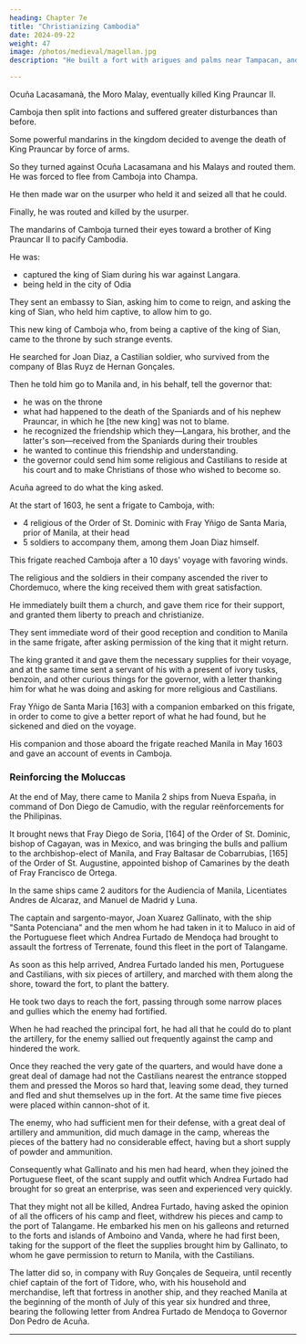```yaml
---
heading: Chapter 7e
title: "Christianizing Cambodia"
date: 2024-09-22
weight: 47
image: /photos/medieval/magellan.jpg
description: "He built a fort with arigues and palms near Tampacan, and founded a Spanish settlement which he named Murcia"

---
```



Ocuña Lacasamanà, the Moro Malay, eventually killed King Prauncar II. 

 <!-- with the help of the mandarins of Camboja who sided with him, and of the stepmother of , had killed and put an end to Bias Ruyz de Hernan Gonçales and Diego Belloso, and the Castilians, Portuguese, and Japanese on their side who were in the kingdom, his boldness went so far that he even killed the king himself, whereby  -->

Camboja then split into factions and suffered greater disturbances than before.

 <!-- God permitted this for His just judgments, and because Prauncar did not deserve to enjoy the good fortune which he had had in being placed on his father's throne, since he lost it at the same time that he did his life.  -->

<!-- Nor did Bias Ruiz de Hernan Gonzales and Diego Belloso, and their companions, deserve the fruit and labor of their expeditions and victories, since they were converted into disastrous and cruel death at the time when they seemed most secure and certain, for perchance their pretensions and claims were not so well adjusted to the obligations of conscience as they ought to have been. But God did not wish the Moro Malay to remain unpunished. -->

<!-- When this Malay thought that he was going to get the better part of the kingdom of Camboja, because he had killed the Castilians and Portuguese, their captains, and the legitimate and natural king himself who favored them, he was more mistaken than he thought, because the disorders and uprisings in the provinces gave opportunity for  -->

Some powerful mandarins in the kingdom decided to avenge the death of King Prauncar by force of arms.

So they turned against Ocuña Lacasamana and his Malays and routed them. He was forced to flee from Camboja into Champa. 

He then made war on the usurper who held it and seized all that he could.

<!-- This also did not turn out well for him, for, although he brought war into Champa, and all the disturbances which it brings, and caused the usurper and his men a great deal of trouble, at last  -->

Finally, he was routed and killed by the usurper.

<!-- Seeing themselves rid of the Malay, but finding that the kingdom was still disturbed, as he had left it, and without a male descendant in the line of Prauncar Langara, who died in Laos,  -->

The mandarins of Camboja turned their eyes toward a brother of King Prauncar II to pacify Cambodia.

He was:
- captured the king of Siam during his war against Langara.
- being held in the city of Odia

<!-- as they thought that he had the best right to the kingdom of Camboja, by legitimate succession, and that it would be more easily pacified in his presence.  -->

They sent an embassy to Sian, asking him to come to reign, and asking the king of Sian, who held him captive, to allow him to go. 

<!-- The king thought well of it, and, with certain provisions and conditions which he made with his prisoner, gave him his liberty and six thousand fighting men to serve and accompany him. With these he came immediately to Camboja and was readily received in Sistor and other provinces, and placed on the throne, and from those provinces he went on pacifying and reducing the more distant ones. -->

This new king of Camboja who, from being a captive of the king of Sian, came to the throne by such strange events.

<!-- and varying chances—for God held this good fortune in store for him, and holds still more of greater worth, if he can carry on what he has begun—caused search to be made for -->

He searched for Joan Diaz, a Castilian soldier, who survived from the company of Blas Ruyz de Hernan Gonçales.

Then he told him go to Manila and, in his behalf, tell the governor that:
- he was on the throne
- what had happened to the death of the Spaniards and of his nephew Prauncar, in which he [the new king] was not to blame.
- he recognized the friendship which they—Langara, his brother, and the latter's son—received from the Spaniards during their troubles
- he wanted to continue this friendship and understanding.
- the governor could send him some religious and Castilians to reside at his court and to make Christians of those who wished to become so.

<!-- With this message and embassy, and many promises, Joan Diaz came to Manila, where he found Don Pedro de Acuña in the government, and treated of the matter with him. The governor thought it unwise to close the door to the preaching of the holy gospel in Camboja, which God had opened again in this way, and  -->

Acuña agreed to do what the king asked.

At the start of 1603, he sent a frigate to Camboja, with:
- 4 religious of the Order of St. Dominic with Fray Yñigo de Santa Maria, prior of Manila, at their head
- 5 soldiers to accompany them, among them Joan Diaz himself.

<!-- They were to give the king the reply to his message, in confirmation of the peace and friendship for which he asked, and, according to the circumstances which they found there, the religious were to stay in his court and advise what seemed best to them. -->

This frigate reached Camboja after a 10 days' voyage with favoring winds.

The religious and the soldiers in their company ascended the river to Chordemuco, where the king received them with great satisfaction.

He immediately built them a church, and gave them rice for their support, and granted them liberty to preach and christianize. 

<!-- This seemed to the religious to be the work of Heaven, and a matter in which a great many workers could be employed. -->

They sent immediate word of their good reception and condition to Manila in the same frigate, after asking permission of the king that it might return. 

The king granted it and gave them the necessary supplies for their voyage, and at the same time sent a servant of his with a present of ivory tusks, benzoin, and other curious things for the governor, with a letter thanking him for what he was doing and asking for more religious and Castilians.

Fray Yñigo de Santa Maria [163] with a companion embarked on this frigate, in order to come to give a better report of what he had found, but he sickened and died on the voyage. 

His companion and those aboard the frigate reached Manila in May 1603 and gave an account of events in Camboja.



### Reinforcing the Moluccas

At the end of May, there came to Manila 2 ships from Nueva España, in command of Don Diego de Camudio, with the regular reënforcements for the Philipinas.

It brought news that Fray Diego de Soria, [164] of the Order of St. Dominic, bishop of Cagayan, was in Mexico, and was bringing the bulls and pallium to the archbishop-elect of Manila, and Fray Baltasar de Cobarrubias, [165] of the Order of St. Augustine, appointed bishop of Camarines by the death of Fray Francisco de Ortega. 

In the same ships came 2 auditors for the Audiencia of Manila, Licentiates Andres de Alcaraz, and Manuel de Madrid y Luna.

The captain and sargento-mayor, Joan Xuarez Gallinato, with the ship "Santa Potenciana" and the men whom he had taken in it to Maluco in aid of the Portuguese fleet which Andrea Furtado de Mendoça had brought to assault the fortress of Terrenate, found this fleet in the port of Talangame.

As soon as this help arrived, Andrea Furtado landed his men, Portuguese and Castilians, with six pieces of artillery, and marched with them along the shore, toward the fort, to plant the battery. 

He took two days to reach the fort, passing through some narrow places and gullies which the enemy had fortified.

When he had reached the principal fort, he had all that he could do to plant the artillery, for the enemy sallied out frequently against the camp and hindered the work. 

Once they reached the very gate of the quarters, and would have done a great deal of damage had not the Castilians nearest the entrance stopped them and pressed the Moros so hard that, leaving some dead, they turned and fled and shut themselves up in the fort. At the same time five pieces were placed within cannon-shot of it. 

The enemy, who had sufficient men for their defense, with a great deal of artillery and ammunition, did much damage in the camp, whereas the pieces of the battery had no considerable effect, having but a short supply of powder and ammunition.

Consequently what Gallinato and his men had heard, when they joined the Portuguese fleet, of the scant supply and outfit which Andrea Furtado had brought for so great an enterprise, was seen and experienced very quickly. 

That they might not all be killed, Andrea Furtado, having asked the opinion of all the officers of his camp and fleet, withdrew his pieces and camp to the port of Talangame. He embarked his men on his galleons and returned to the forts and islands of Amboino and Vanda, where he had first been, taking for the support of the fleet the supplies brought him by Gallinato, to whom he gave permission to return to Manila, with the Castilians.

The latter did so, in company with Ruy Gonçales de Sequeira, until recently chief captain of the fort of Tidore, who, with his household and merchandise, left that fortress in another ship, and they reached Manila at the beginning of the month of July of this year six hundred and three, bearing the following letter from Andrea Furtado de Mendoça to Governor Don Pedro de Acuña.

* * * * *

